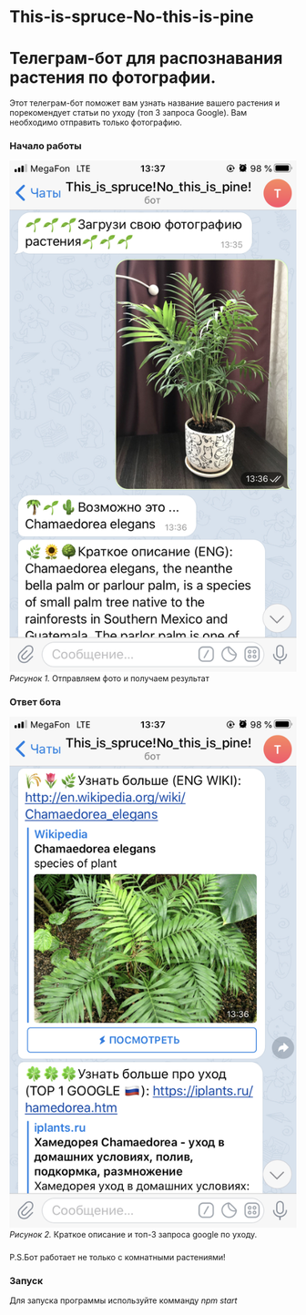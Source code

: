 # This-is-spruce-No-this-is-pine
<h1>Телеграм-бот для распознавания растения по фотографии.</h1>

Этот телеграм-бот поможет вам узнать название вашего растения и порекомендует статьи по уходу (топ 3 запроса Google).
Вам необходимо отправить только фотографию.

### Начало работы
![alt text](IMG_0528.PNG "Начинаем")
_Рисунок 1._ Отправляем фото и получаем результат

### Ответ бота
![alt text](IMG_0529.PNG "Результат")
_Рисунок 2._ Краткое описание и топ-3 запроса google по уходу.

###
P.S.Бот работает не только с комнатными растениями! 


### Запуск
Для запуска программы используйте комманду _npm start_
